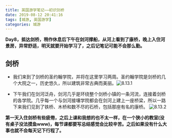 ```yaml
---
title: 英国游学笔记——初识剑桥
date: 2019-08-12 20:41:16
tags: [城游, 英国游学]
categories: 城游
---
```


**Day8，抵达剑桥，稍作休息后下午在剑河撑船，从河上看到了康桥，晚上入住河景房，异常舒适，明天就要开始学习了，之后记笔记可能不会那么勤。**

<!--more--> 

## 剑桥
* 我们来到了剑桥的圣约翰学院，并将在这里学习两周。圣约翰学院是剑桥的几个大院之一，历史悠久，所以建筑非常古典而美丽。![8.13.1](https://gitee.com/know_the_emperor/picture/raw/master/8.13.1.jpg)

* 下午我们在剑河泛舟，剑河几乎是环绕整个剑桥小镇的一条河流，连接着剑桥的各学院。几乎每一个与剑河接壤学院都会在剑河上建上一座桥梁，所以一路下来我们见到了铁桥、木桥和数不尽的石桥，包括那座有名的康桥。
![8.13.2](https://gitee.com/know_the_emperor/picture/raw/master/8.13.2.jpg)

**第一天入住剑桥有些疲倦，之后上课和我想的也不太一样，在一个狭小的教室(没有桌子没法摸鱼www)，每节课都要写总结感觉会比较辛苦。之后如果没有什么大事也就不会每天记下行程了。**

